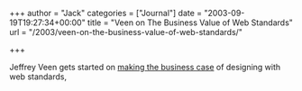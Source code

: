 +++
author = "Jack"
categories = ["Journal"]
date = "2003-09-19T19:27:34+00:00"
title = "Veen on The Business Value of Web Standards"
url = "/2003/veen-on-the-business-value-of-web-standards/"

+++

Jeffrey Veen gets started on [making the business case][1] of designing with web standards,

 [1]: http://www.adaptivepath.com/publications/essays/archives/000266.php